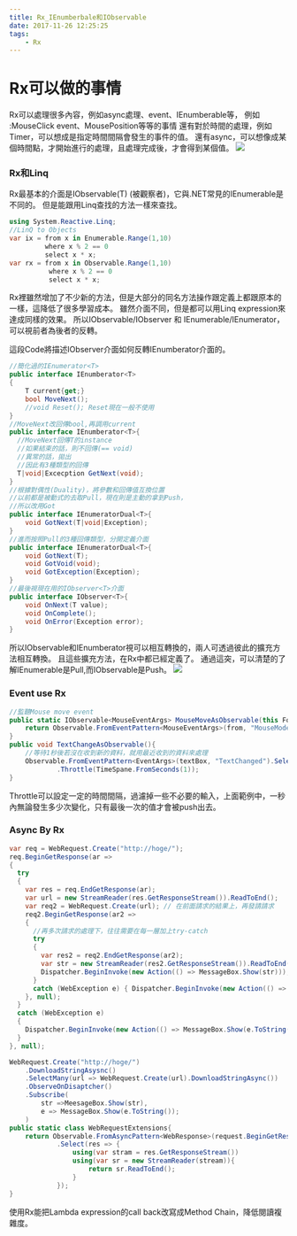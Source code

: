 ```yaml
---
title: Rx_IEnumberbale和IObservable
date: 2017-11-26 12:25:25
tags:
    - Rx
---
```

# Rx可以做的事情
Rx可以處理很多內容，例如async處理、event、IEnumberable等，
例如 :MouseClick event、MousePosition等等的事情
還有對於時間的處理，例如Timer，可以想成是指定時間間隔會發生的事件的值。
還有async，可以想像成某個時間點，才開始進行的處理，且處理完成後，才會得到某個值。
![](/images/Rx/1333383604_7864.gif)


### Rx和Linq
Rx最基本的介面是IObservable(T) (被觀察者)，它與.NET常見的IEnumerable是不同的。
但是能跟用Linq查找的方法一樣來查找。
```csharp
using System.Reactive.Linq;
//LinQ to Objects
var ix = from x in Enumerable.Range(1,10)
         where x % 2 == 0
         select x * x;
var rx = from x in Observable.Range(1,10)
          where x % 2 == 0
          select x * x;
```
Rx裡雖然增加了不少新的方法，但是大部分的同名方法操作跟定義上都跟原本的一樣，這降低了很多學習成本。
雖然介面不同，但是都可以用Linq expression來達成同樣的效果。
所以IObservable/IObserver 和 IEnumerable/IEnumerator，可以視前者為後者的反轉。

這段Code將描述IObserver介面如何反轉IEnumberator介面的。

```csharp
//簡化過的IEnumerator<T>
public interface IEnumberator<T>
{
    T current{get;}
    bool MoveNext();
    //void Reset(); Reset現在一般不使用
}
//MoveNext改回傳bool,再調用current
public interface IEnumberator<T>{
  //MoveNext回傳T的instance
  //如果結束的話，則不回傳(== void)
  //異常的話，拋出
  //因此有3種類型的回傳
  T|void|Excecption GetNext(void);
}
//根據對偶性(Duality)，將參數和回傳值互換位置
//以前都是被動式的去取Pull，現在則是主動的拿到Push，
//所以改用Got
public interface IEnumeratorDual<T>{
    void GotNext(T|void|Exception);
}
//進而按照Pull的3種回傳類型，分開定義介面
public interface IEnumeratorDual<T>{
    void GotNext(T);
    void GotVoid(void);
    void GotException(Exception);
}
//最後視現在用的IObserver<T>介面
public interface IObserver<T>{
    void OnNext(T value);
    void OnComplete();
    void OnError(Exception error);
}
```
所以IObservable和IEnumberator視可以相互轉換的，兩人可透過彼此的擴充方法相互轉換。
且這些擴充方法，在Rx中都已經定義了。
通過這突，可以清楚的了解IEnumerable是Pull,而IObservable是Push。
![](/images/Rx/1334422958_4462.gif)

### Event use Rx
```csharp
//監聽Mouse move event
public static IObservable<MouseEventArgs> MouseMoveAsObservable(this Form form){
    return Observable.FromEventPattern<MouseEventArgs>(from, "MouseMode").Select(e =>e.EventArgs);
}
public void TextChangeAsObservable(){
    //等待1秒後若沒在收到新的資料，就用最近收到的資料來處理
    Observable.FromEventPattern<EventArgs>(textBox, "TextChanged").Select(_ =>textBox.Text)
            .Throttle(TimeSpane.FromSeconds(1));
}
```
Throttle可以設定一定的時間間隔，過濾掉一些不必要的輸入，上面範例中，一秒內無論發生多少次變化，只有最後一次的值才會被push出去。

### Async By Rx
```csharp
var req = WebRequest.Create("http://hoge/");  
req.BeginGetResponse(ar =>  
{  
  try  
  {  
    var res = req.EndGetResponse(ar);  
    var url = new StreamReader(res.GetResponseStream()).ReadToEnd();  
    var req2 = WebRequest.Create(url); // 在前面請求的結果上，再發請請求 
    req2.BeginGetResponse(ar2 =>  
    {  
      //再多次請求的處理下，往往需要在每一層加上try-catch
      try  
      {  
        var res2 = req2.EndGetResponse(ar2);  
        var str = new StreamReader(res2.GetResponseStream()).ReadToEnd();  
        Dispatcher.BeginInvoke(new Action(() => MessageBox.Show(str)));  
      }  
      catch (WebException e) { Dispatcher.BeginInvoke(new Action(() => MessageBox.Show(e.ToString()))); }  
    }, null);  
  }  
  catch (WebException e)  
  {  
    Dispatcher.BeginInvoke(new Action(() => MessageBox.Show(e.ToString())));  
  }  
}, null);
```

```csharp
WebRequest.Create("http://hoge/")
    .DownloadStringAsysnc()
    .SelectMany(url => WebRequest.Create(url).DownloadStringAsync())
    .ObserveOnDisaptcher()
    .Subscribe(
        str =>MeesageBox.Show(str),
        e => MessageBox.Show(e.ToString());
    )
public static class WebRequestExtensions{
    return Observable.FromAsyncPattern<WebResponse>(request.BeginGetResponse, request.EndGetResponse)()
            .Select(res => {
                using(var stram = res.GetResponseStream())
                using(var sr = new StreamReader(stream)){
                    return sr.ReadToEnd();
                }
            });
}
```
使用Rx能把Lambda expression的call back改寫成Method Chain，降低閱讀複雜度。